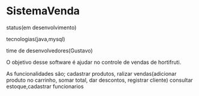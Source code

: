 # SistemaVenda

status(em desenvolvimento)

tecnologias(java,mysql)

time de desenvolvedores(Gustavo)

O objetivo desse software é 
ajudar no controle de vendas 
de hortifruti.

As funcionalidades são; 
cadastrar produtos, ralizar vendas(adicionar produto 
no carrinho, somar total, dar descontos,
registrar cliente) 
consultar estoque,cadastrar funcionarios


